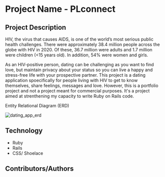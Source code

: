 # Project Name - PLconnect

## Project Description

HIV, the virus that causes AIDS, is one of the world’s most serious public health challenges. There were approximately 38.4 million people across the globe with HIV in 2020. Of these, 36.7 million were adults and 1.7 million were children (<15 years old). In addition, 54% were women and girls. 

As an HIV-positive person, dating can be challenging as you want to find love, but maintain privacy about your status so you can live a happy and stress-free life with your prospective partner. This project is a dating application spoecifically for people living with HIV to get to know themselves, share feelings, messages and love. However, this is a portfolio project and not a project meant for commercial purposes. It's a project aimed at strenthening my capacity to write Ruby on Rails code. 

Entity Relational Diagram (ERD)

![dating_app_erd](https://user-images.githubusercontent.com/48631109/187233351-9ba2d6bd-7cd2-4000-a371-82c08b7cca13.png)


## Technology
- Ruby
- Rails
- CSS/ Shoelace

## Contributors/Authors
